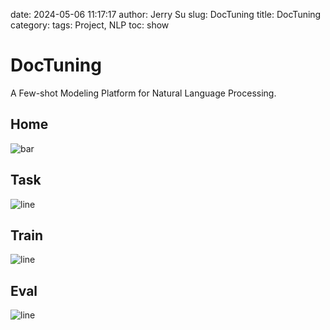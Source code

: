 date: 2024-05-06 11:17:17
author: Jerry Su
slug: DocTuning
title: DocTuning
category: 
tags: Project, NLP
toc: show

**DocTuning**
============

A Few-shot Modeling Platform for Natural Language Processing.

## Home
![bar]({static}/images/DocTuning/1.jpg)

## Task
![line]({static}/images/DocTuning/2.jpg)

## Train
![line]({static}/images/DocTuning/3.jpg)

## Eval
![line]({static}/images/DocTuning/4.jpg)

